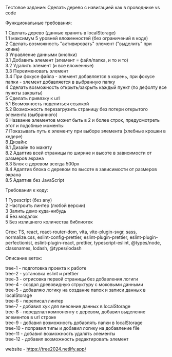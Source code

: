 Тестовое задание: Сделать дерево с навигацией как в проводнике vs code

Функциональные требования:

1 Сделать дерево (данные хранить в localStorage)  
1.1 максимум 5 уровней вложенностей (без ограничений в коде)  
2 Сделать возможность "активировать" элемент ("выделить" при клике)  
3 Управление данными (кнопки)  
3.1 Добавить элемент (элемент = файл/папка, и то и то)  
3.2 Удалить элемент (и все вложенные)  
3.3 Переименовать элемент  
3.4 При фокусе файла - элемент добавляется в корень, при фокусе папки - элемент добавляется в выбранную папку  
4 Сделать возможность открыть/закрыть каждый пункт (по дефолту все пункты закрыты)  
5 Сделать привязку к url  
5.1 Возможность поделиться ссылкой  
5.2 Возможность перезагрузить страницу без потери открытого элемента (выбранного)  
6 Название элементов может быть в 2 и более строк, предусмотреть этот и подобные моменты  
7 Показывать путь к элементу при выборе элемента (хлебные крошки в хедере)  
8 Дизайн:  
8.1 Дизайн по макету  
8.2 Адаптив всей страницы по ширине и высоте в зависимости от размеров экрана  
8.3 Блок с деревом всегда 500px  
8.4 Адаптив блока с деревом по высоте в зависимости от размеров экрана  
8.5 Адаптив без JavaScript

Требования к коду:

1 Typescript (без any)  
2 Настроить линтер (любой версии)  
3 Залить демо куда-нибудь  
4 Без модалок  
5 Без излишнего количества библиотек

Стек: TS, react, react-router-dom, vita, vite-plugin-svgr, sass, normalize.css, eslint-config-prettier, eslint-plugin-prettier, eslint-plugin-perfectionist, eslint-plugin-react, prettier, typescript-eslint, @types/node, classnames, lodash, @types/lodash

Описание веток:

tree-1 - подготовка проекта к работе  
tree-2 - установка eslint и prettier  
tree-3 - отрисовка первой страницы без добавления логиги  
tree-4 - создал древовидную структуру c моковыми данными  
tree-5 - добавляю логику на создание папок и записи данных в localStorage  
tree-6 - переписал линтер  
tree-7 - добавил хук для внесение данных в localStorage  
tree-8 - переделал компоненту с деревом, добавил выделение элементов в url строке  
tree-9 - добавил возможность добавлять папки в localStorage  
tree-10 - поправил типы и добавил логику на добавление file  
tree-11 - добавил возможность удалять элементы  
tree-12 - добавил возможность редактировать элемент

website - https://tree2024.netlify.app/
